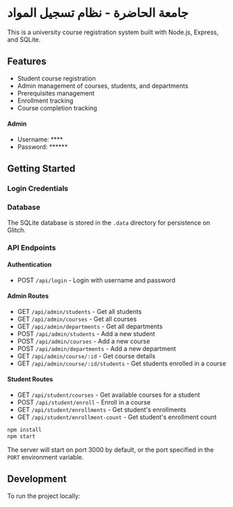 # جامعة الحاضرة - نظام تسجيل المواد 

This is a university course registration system built with Node.js, Express, and SQLite.



## Features

- Student course registration
- Admin management of courses, students, and departments
- Prerequisites management
- Enrollment tracking
- Course completion tracking
  
#### Admin
- Username: ****
- Password: ******

## Getting Started

### Login Credentials

### Database

The SQLite database is stored in the `.data` directory for persistence on Glitch.

### API Endpoints

#### Authentication
- POST `/api/login` - Login with username and password

#### Admin Routes
- GET `/api/admin/students` - Get all students
- GET `/api/admin/courses` - Get all courses
- GET `/api/admin/departments` - Get all departments
- POST `/api/admin/students` - Add a new student
- POST `/api/admin/courses` - Add a new course
- POST `/api/admin/departments` - Add a new department
- GET `/api/admin/course/:id` - Get course details
- GET `/api/admin/course/:id/students` - Get students enrolled in a course

#### Student Routes
- GET `/api/student/courses` - Get available courses for a student
- POST `/api/student/enroll` - Enroll in a course
- GET `/api/student/enrollments` - Get student's enrollments
- GET `/api/student/enrollment-count` - Get student's enrollment count



```bash
npm install
npm start
```

The server will start on port 3000 by default, or the port specified in the `PORT` environment variable.
## Development

To run the project locally:
